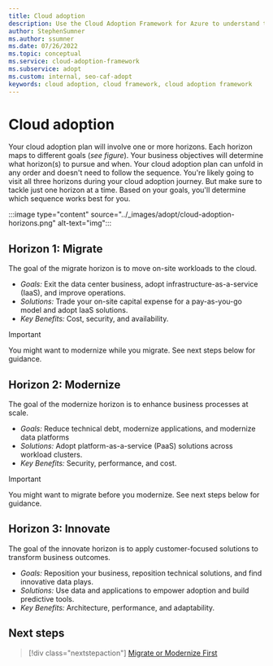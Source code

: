 ```yaml
---
title: Cloud adoption
description: Use the Cloud Adoption Framework for Azure to understand the adoption horizons necessary to identify and prioritize, based on your adoption goals.
author: StephenSumner
ms.author: ssumner
ms.date: 07/26/2022
ms.topic: conceptual
ms.service: cloud-adoption-framework
ms.subservice: adopt
ms.custom: internal, seo-caf-adopt
keywords: cloud adoption, cloud framework, cloud adoption framework
---
```

<!--This article was called out as a dependency needed for the "envision" content of the modernize methodology documentation. Alternative proposed filename was "establishing-cloud-horizons", but naming index.md for now since it's serving as the overview for "adopt", at least for the time being.*-->
# Cloud adoption

Your cloud adoption plan will involve one or more horizons. Each horizon maps to different goals (*see figure*). Your business objectives will determine what horizon(s) to pursue and when. Your cloud adoption plan can unfold in any order and doesn't need to follow the sequence. You're likely going to visit all three horizons during your cloud adoption journey. But make sure to tackle just one horizon at a time. Based on your goals, you'll determine which sequence works best for you.

:::image type="content" source="../_images/adopt/cloud-adoption-horizons.png" alt-text="img":::

## Horizon 1: Migrate

The goal of the migrate horizon is to move on-site workloads to the cloud.

- *Goals:* Exit the data center business, adopt infrastructure-as-a-service (IaaS), and improve operations.
- *Solutions:* Trade your on-site capital expense for a pay-as-you-go model and adopt IaaS solutions.
- *Key Benefits:* Cost, security, and availability.

> [!IMPORTANT]
> You might want to modernize while you migrate. See next steps below for guidance.

## Horizon 2: Modernize

The goal of the modernize horizon is to enhance business processes at scale.

- *Goals:* Reduce technical debt, modernize applications, and modernize data platforms
- *Solutions:* Adopt platform-as-a-service (PaaS) solutions across workload clusters.
- *Key Benefits:* Security, performance, and cost.

> [!IMPORTANT]
> You might want to migrate before you modernize. See next steps below for guidance.

## Horizon 3: Innovate

The goal of the innovate horizon is to apply customer-focused solutions to transform business outcomes.

- *Goals:* Reposition your business, reposition technical solutions, and find innovative data plays.
- *Solutions:* Use data and applications to empower adoption and build predictive tools.
- *Key Benefits:* Architecture, performance, and adaptability.

## Next steps
> [!div class="nextstepaction"]
> [Migrate or Modernize First](../adopt/migrate-modernize-approaches.md)